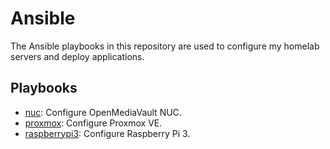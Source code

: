# Ansible

The Ansible playbooks in this repository are used to configure my homelab servers and deploy applications.

## Playbooks

- [nuc](nuc/README.md): Configure OpenMediaVault NUC.
- [proxmox](proxmox/README.md): Configure Proxmox VE.
- [raspberrypi3](raspberrypi3/README.md): Configure Raspberry Pi 3.
